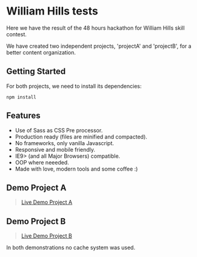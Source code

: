 # William Hills tests
Here we have the result of the 48 hours hackathon for William Hills skill contest.

We have created two independent projects, 'projectA' and 'projectB', for a better content organization.

## Getting Started
For both projects, we need to install its dependencies:

```shell
npm install
```

## Features
- Use of Sass as CSS Pre processor.
- Production ready (files are minified and compacted).
- No frameworks, only vanilla Javascript.
- Responsive and mobile friendly.
- IE9> (and all Major Browsers) compatible.
- OOP where neeeded.
- Made with love, modern tools and some coffee :)

## Demo Project A
> [Live Demo Project A](http://pauleoasesores.com/wh/demoA/index.html)

## Demo Project B
> [Live Demo Project B](http://pauleoasesores.com/wh/demoB/index.html)

In both demonstrations no cache system was used.
